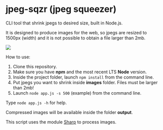 # jpeg-sqzr (jpeg squeezer)
CLI tool that shrink jpegs to desired size, built in Node.js.

It is designed to produce images for the web, so jpegs are resized to 1500px (width) and it is not possible to obtain a file larger than 2mb.

![](https://media.giphy.com/media/hRTAHXlPnxqF3iukFI/giphy.gif)

How to use:

1. Clone this repository. 
2. Make sure you have **npm** and the most recent LTS **Node** version.
3. Inside the project folder, launch `npm install` from the command line.
4. Put jpegs you want to shrink inside **images** folder. Files must be larger than 2mb!
5. Launch `node app.js -s 500` (example) from the command line.

Type `node app.js -h` for help.

Compressed images will be available inside the folder **output**.

This script uses the module [Sharp](https://www.npmjs.com/package/sharp) to process images.
